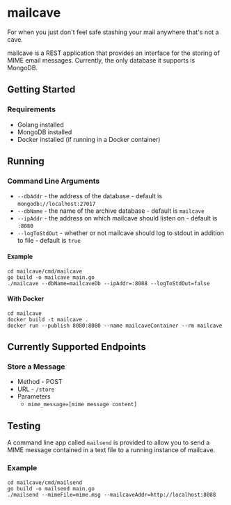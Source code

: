 # mailcave

For when you just don't feel safe stashing your mail anywhere that's not a cave.

mailcave is a REST application that provides an interface for the storing of MIME email messages.  Currently, the only database it supports is MongoDB.

## Getting Started

### Requirements
* Golang installed
* MongoDB installed
* Docker installed (if running in  a Docker container)

## Running
### Command Line Arguments
* `--dbAddr` - the address of the database - default is `mongodb://localhost:27017`
* `--dbName` - the name of the archive database - default is `mailcave`
* `--ipAddr` - the address on which mailcave should listen on - default is `:8080`
* `--logToStdOut` - whether or not mailcave should log to stdout in addition to file - default is `true`

#### Example
`cd mailcave/cmd/mailcave`<br />
`go build -o mailcave main.go`<br />
`./mailcave --dbName=mailcaveDb --ipAddr=:8088 --logToStdOut=false`

#### With Docker
`cd mailcave`<br />
`docker build -t mailcave .`<br />
`docker run --publish 8080:8080 --name mailcaveContainer --rm mailcave`

## Currently Supported Endpoints
### Store a Message
* Method - POST
* URL - `/store`
* Parameters
  * `mime_message=[mime message content]`

## Testing
A command line app called `mailsend` is provided to allow you to send a MIME message contained in a text file to a running instance of mailcave.

### Example
`cd mailcave/cmd/mailsend`<br />
`go build -o mailsend main.go`<br />
`./mailsend --mimeFile=mime.msg --mailcaveAddr=http://localhost:8088`
